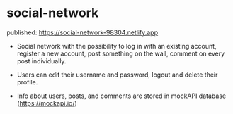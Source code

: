 # social-network

published: https://social-network-98304.netlify.app

- Social network with the possibility to log in with an existing account, register a new account, post something on the wall, comment on every post individually.

- Users can edit their username and password, logout and delete their profile.


- Info about users, posts, and comments are stored in mockAPI database (https://mockapi.io/)
